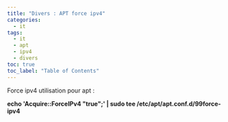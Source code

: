 ```yaml
---
title: "Divers : APT force ipv4"
categories:
  - it
tags:
  - it
  - apt
  - ipv4
  - divers
toc: true
toc_label: "Table of Contents"
---
```


Force ipv4 utilisation pour apt :

__echo 'Acquire::ForceIPv4 "true";' | sudo tee /etc/apt/apt.conf.d/99force-ipv4__


